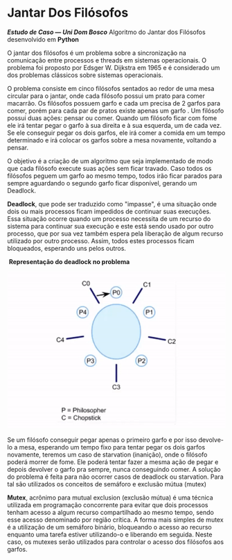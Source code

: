 # Jantar Dos Filósofos
***Estudo de Caso — Uni Dom Bosco***
Algoritmo do Jantar dos Filósofos desenvolvido em **Python**

O jantar dos filósofos é um problema sobre a sincronização na  comunicação entre processos e threads em sistemas operacionais. O  problema foi proposto por Edsger W. Dijkstra em 1965 e é considerado um  dos problemas clássicos sobre sistemas operacionais.            

O problema consiste em cinco filósofos sentados ao  redor de uma mesa circular para o jantar, onde cada filósofo possui um  prato para comer macarrão. Os filósofos possuem garfo e cada um precisa de 2 garfos para comer, porém para cada par de pratos existe apenas um  garfo . Um filósofo possui duas ações: pensar ou comer. Quando um  filósofo ficar com fome ele irá tentar pegar o garfo à sua direita e à  sua esquerda, um de cada vez. Se ele conseguir pegar os dois garfos, ele irá comer a comida em um tempo determinado e irá colocar os garfos sobre a mesa novamente, voltando a pensar.            

O objetivo é a criação de um algoritmo que seja  implementado de modo que cada filósofo execute suas ações sem ficar  travado. Caso todos os filósofos peguem um garfo ao mesmo tempo, todos  irão ficar parados para sempre aguardando o segundo garfo ficar  disponível, gerando um Deadlock.             

**Deadlock**, que pode ser traduzido como  "impasse", é uma situação onde dois ou mais processos ficam impedidos de continuar suas execuções. Essa situação ocorre quando um processo  necessita de um recurso do sistema para continuar sua execução e este  está sendo usado por outro processo, que por sua vez também espera pela  liberação de algum recurso utilizado por outro processo. Assim, todos  estes processos ficam bloqueados, esperando uns pelos outros.             

​                **Representação do deadlock no problema**                

![](deadlock.gif)

Se um filósofo conseguir pegar apenas o primeiro garfo e por isso  devolve-lo a mesa, esperando um tempo fixo para tentar pegar os dois  garfos novamente, teremos um caso de starvation (inanição), onde o  filósofo poderá morrer de fome. Ele poderá tentar fazer a mesma ação de  pegar e depois devolver o garfo pra sempre, nunca conseguindo comer.            A solução do problema é feita para não ocorrer casos de  deadlock ou starvation. Para tal são utilizados os conceitos de semáforo e exclusão mútua (mutex)             

**Mutex**,  acrônimo  para  mutual  exclusion   (exclusão  mútua)  é  uma  técnica utilizada  em  programação   concorrente  para  evitar  que  dois  processos  tenham acesso a  algum  recurso  compartilhado  ao  mesmo  tempo,  sendo  esse  acesso  denominado por região crítica. A forma mais simples de mutex é a  utilização de um semáforo  binário,  bloqueando  o  acesso  ao  recurso  enquanto  uma  tarefa  estiver utilizando-o e liberando em seguida.  Neste caso, os mutexes serão utilizados para controlar o acesso dos  filósofos aos garfos.             
